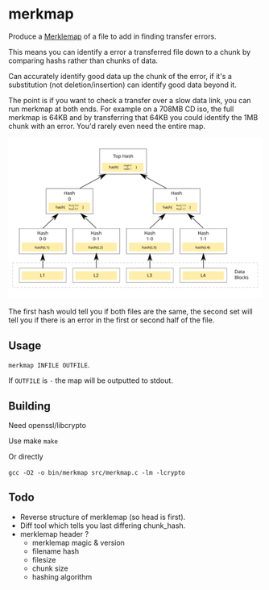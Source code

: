 # merkmap

Produce a [Merklemap](https://en.wikipedia.org/wiki/Merkle_tree) of a file to add in finding transfer errors.

This means you can identify a error a transferred file down to a chunk by comparing hashs rather than chunks of data.

Can accurately identify good data up the chunk of the error, if it's a substitution (not deletion/insertion) can identify good data beyond it.

The point is if you want to check a transfer over a slow data link, you can run merkmap at both ends. For example on a 708MB CD iso, the full merkmap is 64KB and by transferring that 64KB you could identify the 1MB chunk with an error. You'd rarely even need the entire map.

![Merkle map - David Göthbergvia & Azaghal wikipedia CC1](docs/Hash_Tree.svg)

The first hash would tell you if both files are the same, the second set will tell you if there is an error in the first or second half of the file.

## Usage

`merkmap INFILE OUTFILE`.

If `OUTFILE` is `-` the map will be outputted to stdout.

## Building

Need openssl/libcrypto

Use make `make`

Or directly

`gcc -O2 -o bin/merkmap src/merkmap.c -lm -lcrypto`

## Todo

* Reverse structure of merklemap (so head is first).
* Diff tool which tells you last differing chunk_hash.
* merklemap header ?
  - merklemap magic & version
  - filename hash
  - filesize
  - chunk size
  - hashing algorithm
